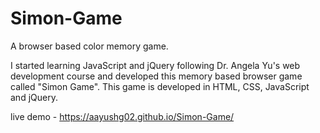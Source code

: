 # Simon-Game
A browser based color memory game.

I started learning JavaScript and jQuery following Dr. Angela Yu's web development course and developed this memory based browser game called "Simon Game". 
This game is developed in HTML, CSS, JavaScript and jQuery.

live demo - https://aayushg02.github.io/Simon-Game/
